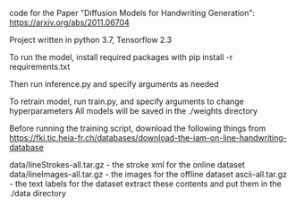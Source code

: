 code for the Paper "Diffusion Models for Handwriting Generation": https://arxiv.org/abs/2011.06704

Project written in python 3.7, Tensorflow 2.3

To run the model, install required packages with 
pip install -r requirements.txt 

Then run inference.py and specify arguments as needed


To retrain model, run train.py, and specify arguments to change hyperparameters
All models will be saved in the ./weights directory


Before running the training script, download the following things from 
https://fki.tic.heia-fr.ch/databases/download-the-iam-on-line-handwriting-database

data/lineStrokes-all.tar.gz   -   the stroke xml for the online dataset
data/lineImages-all.tar.gz    -   the images for the offline dataset
ascii-all.tar.gz              -   the text labels for the dataset
extract these contents and put them in the ./data directory 
